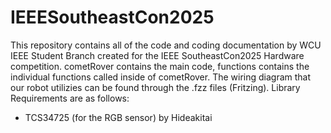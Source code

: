 # IEEESoutheastCon2025
This repository contains all of the code and coding documentation by WCU IEEE Student Branch created for the IEEE SoutheastCon2025 Hardware competition. 
cometRover contains the main code, functions contains the individual functions called inside of cometRover.
The wiring diagram that our robot utilizies can be found through the .fzz files (Fritzing).
Library Requirements are as follows:
- TCS34725 (for the RGB sensor) by Hideakitai
